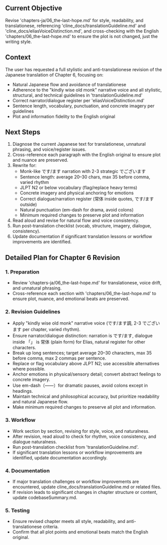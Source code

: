 ## Current Objective
Revise 'chapters-ja/06_the-last-hope.md' for style, readability, and translationese, referencing 'cline_docs/translationGuideline.md' and 'cline_docs/eliasVoiceDistinction.md', and cross-checking with the English 'chapters/06_the-last-hope.md' to ensure the plot is not changed, just the writing style.

## Context
The user has requested a full stylistic and anti-translationese revision of the Japanese translation of Chapter 6, focusing on:
- Natural Japanese flow and avoidance of translationese
- Adherence to the "kindly wise old monk" narrative voice and all stylistic, structural, and technical guidelines in 'translationGuideline.md'
- Correct narrator/dialogue register per 'eliasVoiceDistinction.md'
- Sentence length, vocabulary, punctuation, and concrete imagery per guidelines
- Plot and information fidelity to the English original

## Next Steps
1. Diagnose the current Japanese text for translationese, unnatural phrasing, and voice/register issues.
2. Cross-reference each paragraph with the English original to ensure plot and nuance are preserved.
3. Rewrite for:
   - Monk-like です/ます narration with 2-3 strategic でございます
   - Sentence length: average 20–30 chars, max 35 before comma, varied rhythm
   - JLPT N2 or below vocabulary (flag/replace heavy terms)
   - Concrete imagery and physical anchoring for emotions
   - Correct dialogue/narration register (常体 inside quotes, です/ます outside)
   - Natural punctuation (em-dash for drama, avoid colons)
   - Minimum required changes to preserve plot and information
4. Read aloud and revise for natural flow and voice consistency.
5. Run post-translation checklist (vocab, structure, imagery, dialogue, consistency).
6. Update documentation if significant translation lessons or workflow improvements are identified.

## Detailed Plan for Chapter 6 Revision

### 1. Preparation
- Review 'chapters-ja/06_the-last-hope.md' for translationese, voice drift, and unnatural phrasing.
- Cross-reference each section with 'chapters/06_the-last-hope.md' to ensure plot, nuance, and emotional beats are preserved.

### 2. Revision Guidelines
- Apply "kindly wise old monk" narrative voice (です/ます調, 2-3 でございます per chapter, varied rhythm).
- Ensure narrator/dialogue distinction: narration is です/ます, dialogue inside 「」 is 常体 (plain form) for Elias, natural register for other characters.
- Break up long sentences; target average 20–30 characters, max 35 before comma, max 2 commas per sentence.
- Replace or flag vocabulary above JLPT N2; use accessible alternatives where possible.
- Anchor emotions in physical/sensory detail; convert abstract feelings to concrete imagery.
- Use em-dash（――）for dramatic pauses, avoid colons except in headings.
- Maintain technical and philosophical accuracy, but prioritize readability and natural Japanese flow.
- Make minimum required changes to preserve all plot and information.

### 3. Workflow
- Work section by section, revising for style, voice, and naturalness.
- After revision, read aloud to check for rhythm, voice consistency, and dialogue naturalness.
- Run post-translation checklist from 'translationGuideline.md'.
- If significant translation lessons or workflow improvements are identified, update documentation accordingly.

### 4. Documentation
- If major translation challenges or workflow improvements are encountered, update cline_docs/translationGuideline.md or related files.
- If revision leads to significant changes in chapter structure or content, update codebaseSummary.md.

### 5. Testing
- Ensure revised chapter meets all style, readability, and anti-translationese criteria.
- Confirm that all plot points and emotional beats match the English original.
